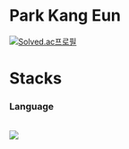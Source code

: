 # Park Kang Eun

[![Solved.ac프로필](http://mazassumnida.wtf/api/v2/generate_badge?boj=kangeun3222)](https://solved.ac/kangeun3222)

# Stacks
<h3>Language</h3>
<br>
<img src="https://img.shields.io/badge/Python-3776AB?style=for-the-badge&logo=Python&logoColor=white">

